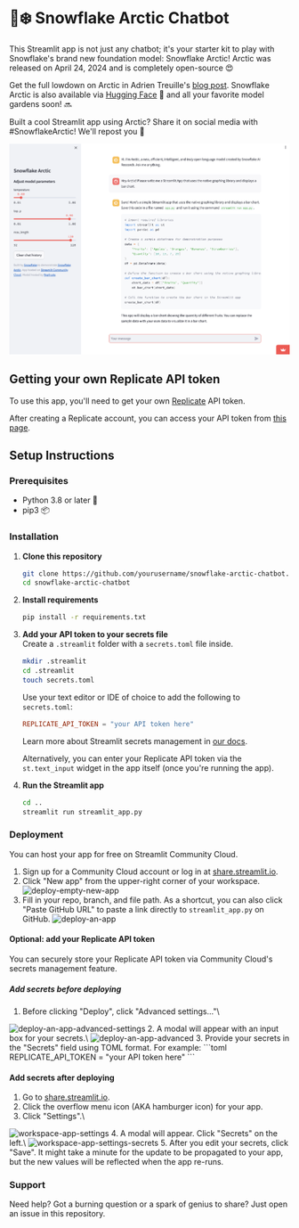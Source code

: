 # 🤖❄️ Snowflake Arctic Chatbot
This Streamlit app is not just any chatbot; it's your starter kit to play with Snowflake's brand new foundation model: Snowflake Arctic! Arctic was released on April 24, 2024 and is completely open-source 😍

Get the full lowdown on Arctic in Adrien Treuille's [blog post](tbd.com). Snowflake Arctic is also available via [Hugging Face](https://huggingface.co/Snowflake/snowflake-arctic-instruct) 🤗 and all your favorite model gardens soon! 🔜

Built a cool Streamlit app using Arctic? Share it on social media with #SnowflakeArctic! We'll repost you 🫡

![Streamlit app chatbot for Snowflake Arctic](Streamlit-Arctic-Screenshot.png)

## Getting your own Replicate API token

To use this app, you'll need to get your own [Replicate](https://replicate.com/) API token.

After creating a Replicate account, you can access your API token from [this page](https://replicate.com/account/api-tokens).

## Setup Instructions

### Prerequisites
- Python 3.8 or later 🐍
- pip3 📦

### Installation
1. **Clone this repository**
   ```bash
   git clone https://github.com/yourusername/snowflake-arctic-chatbot.git
   cd snowflake-arctic-chatbot
   ```

2. **Install requirements**
   ```bash
   pip install -r requirements.txt
   ```

3. **Add your API token to your secrets file**\
Create a `.streamlit` folder with a `secrets.toml` file inside.
   ```bash
   mkdir .streamlit
   cd .streamlit
   touch secrets.toml
   ```
   
   Use your text editor or IDE of choice to add the following to `secrets.toml`:
      ```toml
      REPLICATE_API_TOKEN = "your API token here"
      ```
   Learn more about Streamlit secrets management in [our docs](https://docs.streamlit.io/deploy/streamlit-community-cloud/deploy-your-app/secrets-management).
   
   Alternatively, you can enter your Replicate API token via the `st.text_input` widget in the app itself (once you're running the app).

4. **Run the Streamlit app**
   ```bash
   cd ..
   streamlit run streamlit_app.py
   ```

### Deployment
You can host your app for free on Streamlit Community Cloud.

1. Sign up for a Community Cloud account or log in at [share.streamlit.io](https://share.streamlit.io/).
2. Click "New app" from the upper-right corner of your workspace.
![deploy-empty-new-app](https://github.com/streamlit/snowflake-arctic-st-demo/assets/103123936/0b958c7f-a1e2-44d4-837e-1cc9ab36790f)
3. Fill in your repo, branch, and file path. As a shortcut, you can also click "Paste GitHub URL" to paste a link directly to `streamlit_app.py` on GitHub.
![deploy-an-app](https://github.com/streamlit/snowflake-arctic-st-demo/assets/103123936/10471d3a-2ede-4209-b83d-717f656cbe90)

#### Optional: add your Replicate API token
You can securely store your Replicate API token via Community Cloud's secrets management feature.

##### Add secrets before deploying
1. Before clicking "Deploy", click "Advanced settings..."\
<img width="500" alt="deploy-an-app-advanced-settings" src="https://github.com/streamlit/snowflake-arctic-st-demo/assets/103123936/45b0e1a4-dee4-49f7-9e4b-d48d624e2b4b">
2. A modal will appear with an input box for your secrets.\
<img width="500" alt="deploy-an-app-advanced" src="https://github.com/streamlit/snowflake-arctic-st-demo/assets/103123936/ff599114-d456-4ef3-a515-d99e6ab79a1a">
3. Provide your secrets in the "Secrets" field using TOML format. For example:
   ```toml
   REPLICATE_API_TOKEN = "your API token here"
   ```
   
#### Add secrets after deploying
1. Go to [share.streamlit.io](https://share.streamlit.io/).
2. Click the overflow menu icon (AKA hamburger icon) for your app.
3. Click "Settings".\
<img width="500" alt="workspace-app-settings" src="https://github.com/streamlit/snowflake-arctic-st-demo/assets/103123936/b409907c-0285-48ce-ac4c-89d544dca661">
4. A modal will appear. Click "Secrets" on the left.\
<img width="500" alt="workspace-app-settings-secrets" src="https://github.com/streamlit/snowflake-arctic-st-demo/assets/103123936/a1d89513-9148-4d68-ade9-a71d42dfc1a4">
5. After you edit your secrets, click "Save". It might take a minute for the update to be propagated to your app, but the new values will be reflected when the app re-runs.

### Support
Need help? Got a burning question or a spark of genius to share? Just open an issue in this repository.

